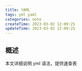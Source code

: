 ```yaml
---
title: YAML
tags: yml yaml
categories: note
createTime: 2023-03-02 12:09:25
updateTime: 2023-03-02 12:09:25
---
```

## 概述
本文详细说明 yml 语法，提供速查表
